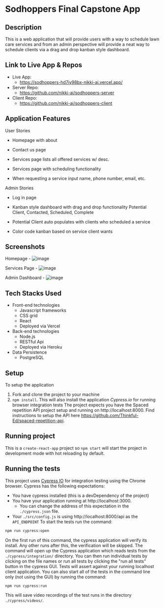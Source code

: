 # Sodhoppers Final Capstone App
## Description
This is a web application that will provide users with a way to schedule lawn care services and from an admin perspective will provide a neat way to schedule clients via a drag and drop kanban style dashboard.
## Link to Live App & Repos
- Live App:
  - https://sodhoppers-hd7iy98bx-nikki-ai.vercel.app/
- Server Repo:
  - https://github.com/nikki-ai/sodhoppers-server
- Client Repo:
  - https://github.com/nikki-ai/sodhoppers-client
## Application Features
User Stories

- Homepage with about 

- Contact us page

- Services page lists all offered services w/ desc.

- Services page with scheduling functionality

- When requesting a service input name, phone number, email, etc.


Admin Stories

- Log in page

- Kanban style dashboard with drag and drop functionality
 Potential Client, Contacted, Scheduled, Complete

- Potential Client auto populates with clients who scheduled 
 a service

- Color code kanban based on service client wants

## Screenshots

Homepage - ![image](https://user-images.githubusercontent.com/72418388/114317996-71ea7d00-9ad0-11eb-8878-8e6d2b2240ee.png)

Services Page - ![image](https://user-images.githubusercontent.com/72418388/114318026-9d6d6780-9ad0-11eb-84fe-4543427a18bb.png)

Admin Dashboard - ![image](https://user-images.githubusercontent.com/72418388/114318043-b70eaf00-9ad0-11eb-8577-b9ffd3cfbe3c.png)

## Tech Stacks Used
- Front-end technologies
  - Javascript frameworks
  - CSS grid
  - React
  - Deployed via Vercel
- Back-end technologies
  - Node.js
  - RESTful Api
  - Deployed via Heroku
- Data Persistence
  - PostgreSQL
## Setup
To setup the application
1. Fork and clone the project to your machine
2. `npm install`. This will also install the application _Cypress.io_ for running browser integration tests
The project expects you have the Spaced repetition API project setup and running on http://localhost:8000.
Find instructions to setup the API here https://github.com/Thinkful-Ed/spaced-repetition-api.
## Running project
This is a `create-react-app` project so `npm start` will start the project in development mode with hot reloading by default.
## Running the tests
This project uses [Cypress IO](https://docs.cypress.io) for integration testing using the Chrome browser.
Cypress has the following expectations:
- You have cypress installed (this is a devDependency of the project)
- You have your application running at http://localhost:3000.
  - You can change the address of this expectation in the `./cypress.json` file.
- Your `./src/config.js` is using http://localhost:8000/api as the `API_ENDPOINT`
To start the tests run the command:
```bash
npm run cypress:open
```
On the first run of this command, the cypress application will verify its install. Any other runs after this, the verification will be skipped.
The command will open up the Cypress application which reads tests from the `./cypress/integration/` directory. You can then run individual tests by clicking on the file names or run all tests by clicking the "run all tests" button in the cypress GUI.
Tests will assert against your running localhost client application.
You can also start all of the tests in the command line only (not using the GUI) by running the command:
```bash
npm run cypress:run
```
This will save video recordings of the test runs in the directory `./cypress/videos/`.

